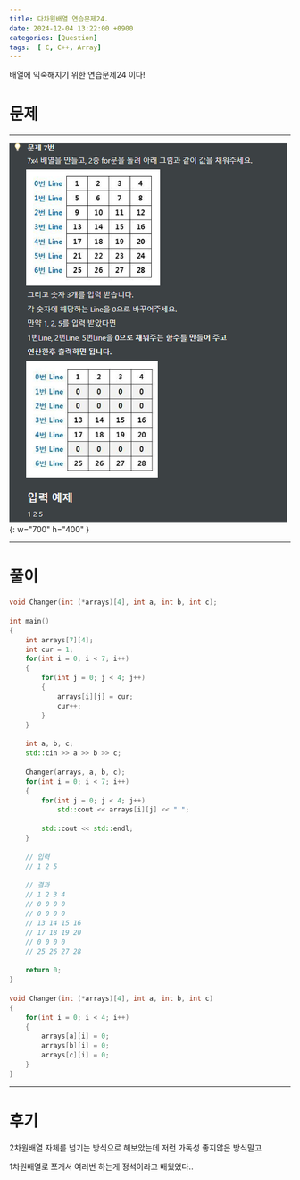 ```yaml
---
title: 다차원배열 연습문제24.
date: 2024-12-04 13:22:00 +0900
categories: [Question]  
tags:  [ C, C++, Array]
---
```


배열에 익숙해지기 위한 연습문제24 이다!

# 문제   
---------------------------------------
![Desktop View](/assets/img/Array23.png){: w="700" h="400" }

---------------------------------------

# 풀이

```c++
void Changer(int (*arrays)[4], int a, int b, int c);

int main()
{
    int arrays[7][4];
    int cur = 1;
    for(int i = 0; i < 7; i++)
    {
        for(int j = 0; j < 4; j++)
        {
            arrays[i][j] = cur;
            cur++;
        }
    }

    int a, b, c;
    std::cin >> a >> b >> c;

    Changer(arrays, a, b, c);
    for(int i = 0; i < 7; i++)
    {
        for(int j = 0; j < 4; j++)
            std::cout << arrays[i][j] << " ";

        std::cout << std::endl;
    }

    // 입력
    // 1 2 5

    // 결과
    // 1 2 3 4
    // 0 0 0 0
    // 0 0 0 0
    // 13 14 15 16
    // 17 18 19 20
    // 0 0 0 0
    // 25 26 27 28

    return 0;
}

void Changer(int (*arrays)[4], int a, int b, int c)
{
    for(int i = 0; i < 4; i++)
    {
        arrays[a][i] = 0;
        arrays[b][i] = 0;
        arrays[c][i] = 0;
    }
}
```
---------------------------------------

# 후기

2차원배열 자체를 넘기는 방식으로 해보았는데 저런 가독성 좋지않은 방식말고

1차원배열로 쪼개서 여러번 하는게 정석이라고 배웠었다..

